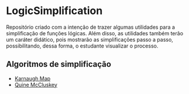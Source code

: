 # LogicSimplification
Repositório criado com a intenção de trazer algumas utilidades para a simplificação de funções lógicas. Além disso, as utilidades também terão um caráter didático, pois mostrarão as simplificações passo a passo, possibilitando, dessa forma, o estudante visualizar o processo.

## Algoritmos de simplificação

- [Karnaugh Map](https://github.com/axell-brendow/LogicSimplification/tree/master/KarnaughMap#readme)
- [Quine McCluskey](https://github.com/axell-brendow/LogicSimplification/tree/master/QuineMcCluskey#readme)
